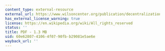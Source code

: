 ```yaml
---
content_type: external-resource
external_url: https://www.wilsoncenter.org/publication/decentralization-and-democratic-governance-latin-america-no-12
has_external_license_warning: true
license: https://en.wikipedia.org/wiki/All_rights_reserved
status: ''
title: PDF - 1.3 MB
uid: 60e62807-4106-4f07-90fb-b29081e5ae6e
wayback_url: ''
---
```

